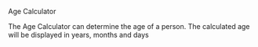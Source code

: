 Age Calculator

The Age Calculator can determine the age of a person.
The calculated age will be displayed in years, months and days